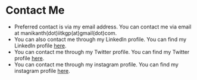 # Contact Me

- Preferred contact is via my email address. You can contact me via email at manikanth(dot)iitkgp(at)gmail(dot)com. 
- You can also contact me through my LinkedIn profile. You can find my LinkedIn profile [here](https://www.linkedin.com/in/manikanthr5/).
- You can contact me through my Twitter profile. You can find my Twitter profile [here](https://twitter.com/manikanthr5).
- You can contact me through my instagram profile. You can find my instagram profile [here](https://www.instagram.com/manikanthr5/).